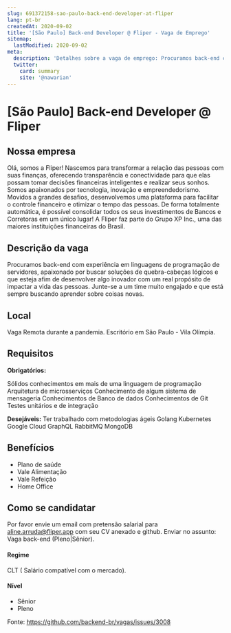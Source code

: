 ```yaml
---
slug: 691372158-sao-paulo-back-end-developer-at-fliper
lang: pt-br
createdAt: 2020-09-02
title: '[São Paulo] Back-end Developer @ Fliper - Vaga de Emprego'
sitemap:
  lastModified: 2020-09-02
meta:
  description: 'Detalhes sobre a vaga de emprego: Procuramos back-end com experiência em linguagens de programação de servidores, apaixonado por buscar soluções de quebra-cabeças lógicos e que esteja afim de desenvolver algo inovador com um real propósito de impactar a vida das pessoas. Junte-se a um time muito engajado e que está sempre buscando aprender sobre coisas novas.'
  twitter:
    card: summary
    site: '@nawarian'
---
```


# [São Paulo] Back-end Developer @ Fliper

## Nossa empresa

Olá, somos a Fliper! Nascemos para transformar a relação das pessoas com suas finanças, oferecendo transparência e conectividade para que elas possam tomar decisões financeiras inteligentes e realizar seus sonhos.
Somos apaixonados por tecnologia, inovação e empreendedorismo. Movidos a grandes desafios, desenvolvemos uma plataforma para facilitar o controle financeiro e otimizar o tempo das pessoas. De forma totalmente automática, é possível consolidar todos os seus investimentos de Bancos e Corretoras em um único lugar!
A Fliper faz parte do Grupo XP Inc., uma das maiores instituições financeiras do Brasil.

## Descrição da vaga

Procuramos back-end com experiência em linguagens de programação de servidores, apaixonado por buscar soluções de quebra-cabeças lógicos e que esteja afim de desenvolver algo inovador com um real propósito de impactar a vida das pessoas. Junte-se a um time muito engajado e que está sempre buscando aprender sobre coisas novas.

## Local

Vaga Remota durante a pandemia. Escritório em São Paulo - Vila Olímpia.

## Requisitos

**Obrigatórios:**

Sólidos conhecimentos em mais de uma linguagem de programação
Arquitetura de microsserviços
Conhecimento de algum sistema de mensageria
Conhecimentos de Banco de dados
Conhecimentos de Git
Testes unitários e de integração

**Desejáveis:**
Ter trabalhado com metodologias ágeis
Golang
Kubernetes
Google Cloud
GraphQL
RabbitMQ
MongoDB

## Benefícios

- Plano de saúde
- Vale Alimentação
- Vale Refeição
- Home Office

## Como se candidatar

Por favor envie um email com pretensão salarial para aline.arruda@fliper.app com seu CV anexado e github.
Enviar no assunto: Vaga back-end (Pleno|Sênior).

#### Regime

CLT ( Salário compatível com o mercado).

#### Nível
- Sênior
- Pleno 




Fonte: https://github.com/backend-br/vagas/issues/3008
